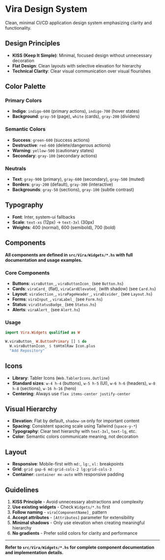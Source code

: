 # Vira Design System

Clean, minimal CI/CD application design system emphasizing clarity and functionality.

## Design Principles

- **KISS (Keep It Simple)**: Minimal, focused design without unnecessary decoration
- **Flat Design**: Clean layouts with selective elevation for hierarchy
- **Technical Clarity**: Clear visual communication over visual flourishes

## Color Palette

### Primary Colors
- **Indigo**: `indigo-600` (primary actions), `indigo-700` (hover states)
- **Background**: `gray-50` (page), `white` (cards), `gray-200` (dividers)

### Semantic Colors  
- **Success**: `green-600` (success actions)
- **Destructive**: `red-600` (delete/dangerous actions)
- **Warning**: `yellow-500` (cautionary states)
- **Secondary**: `gray-100` (secondary actions)

### Neutrals
- **Text**: `gray-900` (primary), `gray-600` (secondary), `gray-500` (muted)
- **Borders**: `gray-200` (default), `gray-300` (interactive)
- **Backgrounds**: `gray-50` (sections), `gray-100` (subtle contrast)

## Typography

- **Font**: Inter, system-ui fallbacks
- **Scale**: `text-xs` (12px) → `text-3xl` (30px)
- **Weights**: 400 (normal), 600 (semibold), 700 (bold)

## Components

**All components are defined in `src/Vira/Widgets/*.hs` with full documentation and usage examples.**

### Core Components
- **Buttons**: `viraButton_`, `viraButtonIcon_` (see `Button.hs`)
- **Cards**: `viraCard_` (flat), `viraCardElevated_` (with shadow) (see `Card.hs`)
- **Layout**: `viraSection_`, `viraPageHeader_`, `viraDivider_` (see `Layout.hs`)
- **Forms**: `viraInput_`, `viraLabel_` (see `Form.hs`)
- **Status**: `viraStatusBadge_` (see `Status.hs`)
- **Alerts**: `viraAlert_` (see `Alert.hs`)

### Usage
```haskell
import Vira.Widgets qualified as W

W.viraButton_ W.ButtonPrimary [] $ do
  W.viraButtonIcon_ $ toHtmlRaw Icon.plus
  "Add Repository"
```

## Icons

- **Library**: Tabler Icons (`Web.TablerIcons.Outline`)
- **Standard sizes**: `w-4 h-4` (buttons), `w-5 h-5` (UI), `w-6 h-6` (headers), `w-8 h-8` (sections), `w-16 h-16` (hero)
- **Centering**: Always use `flex items-center justify-center`

## Visual Hierarchy

- **Elevation**: Flat by default, `shadow-sm` only for important content
- **Spacing**: Consistent spacing scale using Tailwind (`space-y-*`)
- **Typography**: Clear text hierarchy with `text-3xl`, `text-lg`, etc.
- **Color**: Semantic colors communicate meaning, not decoration

## Layout

- **Responsive**: Mobile-first with `md:`, `lg:`, `xl:` breakpoints
- **Grid**: `grid gap-6 md:grid-cols-2 lg:grid-cols-3`
- **Container**: `container mx-auto` with responsive padding

## Guidelines

1. **KISS Principle** - Avoid unnecessary abstractions and complexity
2. **Use existing widgets** - Check `Widgets/*.hs` first
3. **Follow naming** - `vira[ComponentName]_` pattern
4. **Accept attributes** - `[Attributes]` parameter for extensibility
5. **Minimal shadows** - Only use elevation when creating meaningful hierarchy
6. **No gradients** - Prefer solid colors for clarity and performance

---

**Refer to `src/Vira/Widgets/*.hs` for complete component documentation and implementation details.**